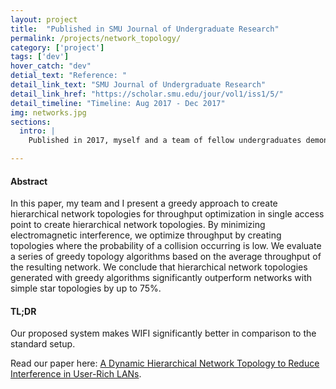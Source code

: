 ```yaml
---
layout: project
title:  "Published in SMU Journal of Undergraduate Research"
permalink: /projects/network_topology/
category: ['project']
tags: ['dev']
hover_catch: "dev"
detial_text: "Reference: "
detail_link_text: "SMU Journal of Undergraduate Research"
detail_link_href: "https://scholar.smu.edu/jour/vol1/iss1/5/"
detail_timeline: "Timeline: Aug 2017 - Dec 2017"
img: networks.jpg
sections:
  intro: |
    Published in 2017, myself and a team of fellow undergraduates demonstrate the value of a greedy approach to hierarchical network topologies.

---
```


#### Abstract

In this paper, my team and I present a greedy approach to create hierarchical network topologies for throughput optimization in single access point to create hierarchical network topologies. By minimizing electromagnetic interference, we optimize throughput by creating topologies where the probability of a collision occurring is low. We evaluate a series of greedy topology algorithms based on the average throughput of the resulting network. We conclude that hierarchical network topologies generated with greedy algorithms significantly outperform networks with simple star topologies by up to 75%.

#### TL;DR

Our proposed system makes WIFI significantly better in comparison to the standard setup.

Read our paper here: [A Dynamic Hierarchical Network Topology to Reduce Interference in User-Rich LANs](http://www.gavinpham.com/assets/slides/A-Dynamic-Hierarchical-Network-Topology-to-Reduce-Interference-in-User-Rich-LANs.pdf).